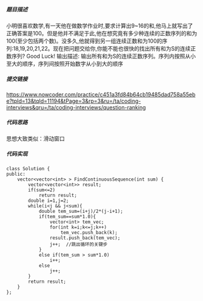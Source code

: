 ##### 题目描述


小明很喜欢数学,有一天他在做数学作业时,要求计算出9~16的和,他马上就写出了正确答案是100。但是他并不满足于此,他在想究竟有多少种连续的正数序列的和为100(至少包括两个数)。没多久,他就得到另一组连续正数和为100的序列:18,19,20,21,22。现在把问题交给你,你能不能也很快的找出所有和为S的连续正数序列? Good Luck!
输出描述:
输出所有和为S的连续正数序列。序列内按照从小至大的顺序，序列间按照开始数字从小到大的顺序



##### 提交链接

https://www.nowcoder.com/practice/c451a3fd84b64cb19485dad758a55ebe?tpId=13&tqId=11194&tPage=3&rp=3&ru=/ta/coding-interviews&qru=/ta/coding-interviews/question-ranking


##### 代码思路

思想大致类似：滑动窗口


##### 代码实现

```
class Solution {
public:
    vector<vector<int> > FindContinuousSequence(int sum) {
        vector<vector<int>> result;
        if(sum<=2)
            return result;
        double i=1,j=2;
        while(i<j && j<sum){
            double tem_sum=(i+j)/2*(j-i+1);
            if(tem_sum==sum*1.0){
                vector<int> tem_vec;
                for(int k=i;k<=j;k++)
                    tem_vec.push_back(k);
                result.push_back(tem_vec);
                j++;  //跳出循环的关键步
            }
            else if(tem_sum > sum*1.0)
                i++;
            else
                j++;
        }
        return result;
    }
};


```


